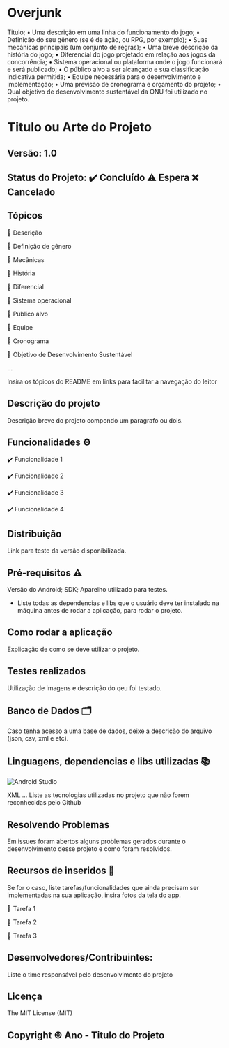# Overjunk

Titulo;
• Uma descrição em uma linha do funcionamento do jogo;
• Definição do seu gênero (se é de ação, ou RPG, por exemplo);
• Suas mecânicas principais (um conjunto de regras);
• Uma breve descrição da história do jogo;
• Diferencial do jogo projetado em relação aos jogos da concorrência;
• Sistema operacional ou plataforma onde o jogo funcionará e será publicado;
• O público alvo a ser alcançado e sua classificação indicativa permitida;
• Equipe necessária para o desenvolvimento e implementação;
• Uma previsão de cronograma e orçamento do projeto;
• Qual objetivo de desenvolvimento sustentável da ONU foi utilizado no projeto.

# Titulo ou Arte do Projeto
## Versão: 1.0 
## Status do Projeto: ✔️ Concluído ⚠️ Espera ❌ Cancelado

## Tópicos
🔹 Descrição

🔹 Definição de gênero

🔹 Mecânicas

🔹 História

🔹 Diferencial

🔹 Sistema operacional

🔹 Público alvo

🔹 Equipe

🔹 Cronograma

🔹 Objetivo de Desenvolvimento Sustentável


...

Insira os tópicos do README em links para facilitar a navegação do leitor

## Descrição do projeto
Descrição breve do projeto compondo um paragrafo ou dois.

## Funcionalidades ⚙️
✔️ Funcionalidade 1

✔️ Funcionalidade 2

✔️ Funcionalidade 3

✔️ Funcionalidade 4

## Distribuição
Link para teste da versão disponibilizada.

## Pré-requisitos ⚠️    
Versão do Android; 
SDK; 
Aparelho utilizado para testes.
- Liste todas as dependencias e libs que o usuário deve ter instalado na máquina antes de rodar a aplicação, para rodar o projeto.

## Como rodar a aplicação 
Explicação de como se deve utilizar o projeto.

## Testes realizados
Utilização de imagens e descrição do qeu foi testado.

## Banco de Dados 🗂️
Caso tenha acesso a uma base de dados, deixe a descrição do arquivo (json, csv, xml e etc).

## Linguagens, dependencias e libs utilizadas 📚
![Android Studio](https://img.shields.io/badge/Android-3DDC84?style=for-the-badge&logo=android&logoColor=white)

XML
...
Liste as tecnologias utilizadas no projeto que não forem reconhecidas pelo Github

## Resolvendo Problemas 
Em issues foram abertos alguns problemas gerados durante o desenvolvimento desse projeto e como foram resolvidos.

## Recursos de inseridos 🧰
Se for o caso, liste tarefas/funcionalidades que ainda precisam ser implementadas na sua aplicação, insira fotos da tela do app.

📝 Tarefa 1

📝 Tarefa 2

📝 Tarefa 3

## Desenvolvedores/Contribuintes:
Liste o time responsável pelo desenvolvimento do projeto

## Licença
The MIT License (MIT)

## Copyright ©️ Ano - Titulo do Projeto
